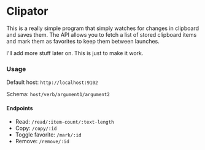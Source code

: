 # Clipator

This is a really simple program that simply watches for changes in clipboard and
saves them. The API allows you to fetch a list of stored clipboard items and
mark them as favorites to keep them between launches.

I'll add more stuff later on. This is just to make it work.

### Usage

Default host: `http://localhost:9102`

Schema: `host/verb/argument1/argument2`

#### Endpoints

- Read: `/read/:item-count/:text-length`
- Copy: `/copy/:id`
- Toggle favorite: `/mark/:id`
- Remove: `/remove/:id`
